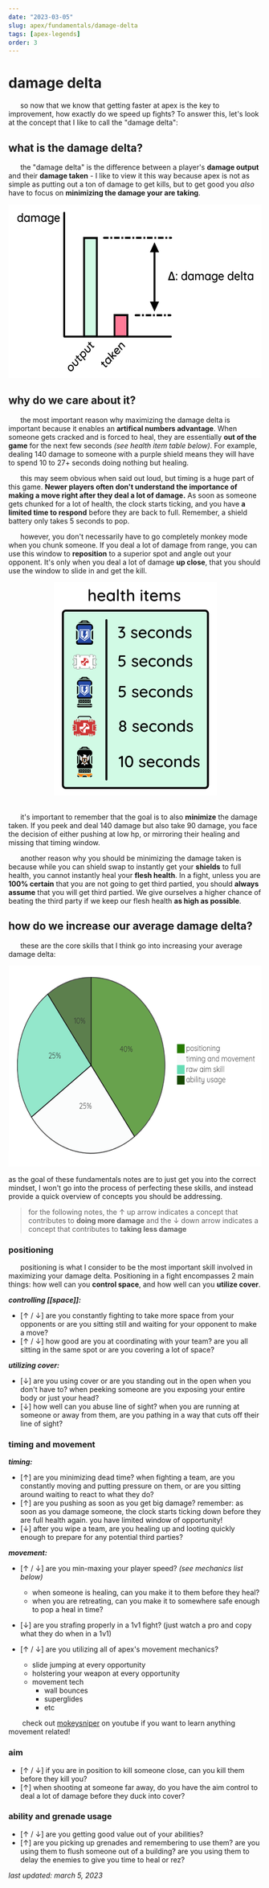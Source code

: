 ```yaml
---
date: "2023-03-05"
slug: apex/fundamentals/damage-delta
tags: [apex-legends]
order: 3
---
```


# damage delta

&nbsp;&nbsp;&nbsp;&nbsp;&nbsp;&nbsp;so now that we know that getting faster at apex is the key to improvement, how exactly do we speed up fights? To answer this, let's look at the concept that I like to call the "damage delta":

## what is the damage delta?

&nbsp;&nbsp;&nbsp;&nbsp;&nbsp;&nbsp;the "damage delta" is the difference between a player's **damage output** and their **damage taken** - I like to view it this way because apex is not as simple as putting out a ton of damage to get kills, but to get good you *also* have to focus on **minimizing the damage your are taking**.

<center><img src="/images/damagedeltagraph.png" width="552" height="346"></center>

## why do we care about it?

&nbsp;&nbsp;&nbsp;&nbsp;&nbsp;&nbsp;the most important reason why maximizing the damage delta is important because it enables an **artifical numbers advantage**. When someone gets cracked and is forced to heal, they are essentially **out of the game** for the next few seconds *(see health item table below)*. For example, dealing 140 damage to someone with a purple shield means they will have to spend 10 to 27+ seconds doing nothing but healing. 

&nbsp;&nbsp;&nbsp;&nbsp;&nbsp;&nbsp;this may seem obvious when said out loud, but timing is a huge part of this game. **Newer players often don't understand the importance of making a move right after they deal a lot of damage.** As soon as someone gets chunked for a lot of health, the clock starts ticking, and you have **a limited time to respond** before they are back to full. Remember, a shield battery only takes 5 seconds to pop.

&nbsp;&nbsp;&nbsp;&nbsp;&nbsp;&nbsp;however, you don't necessarily have to go completely monkey mode when you chunk someone. If you deal a lot of damage from range, you can use this window to **reposition** to a superior spot and angle out your opponent. It's only when you deal a lot of damage **up close**, that you should use the window to slide in and get the kill.

<center><img src="/images/healthitems.png" width="325" height="425"></center>
&nbsp;

&nbsp;&nbsp;&nbsp;&nbsp;&nbsp;&nbsp;it's important to remember that the goal is to also **minimize** the damage taken. If you peek and deal 140 damage but also take 90 damage, you face the decision of either pushing at low hp, or mirroring their healing and missing that timing window.

&nbsp;&nbsp;&nbsp;&nbsp;&nbsp;&nbsp;another reason why you should be minimizing the damage taken is because while you can shield swap to instantly get your **shields** to full health, you cannot instantly heal your **flesh health**. In a fight, unless you are **100% certain** that you are not going to get third partied, you should **always assume** that you will get third partied. We give ourselves a higher chance of beating the third party if we keep our flesh health **as high as possible**.

## how do we increase our average damage delta?

&nbsp;&nbsp;&nbsp;&nbsp;&nbsp;&nbsp;these are the core skills that I think go into increasing your average damage delta:

<center><img src="\images\skillimportance.PNG" width="600" height="400"></center>

as the goal of these fundamentals notes are to just get you into the correct mindset, I won't go into the process of perfecting these skills, and instead provide a quick overview of concepts you should be addressing. 

> for the following notes, the ↑ up arrow indicates a concept that contributes to **doing more damage** and the ↓ down arrow indicates a concept that contributes to **taking less damage**

### positioning

&nbsp;&nbsp;&nbsp;&nbsp;&nbsp;&nbsp;positioning is what I consider to be the most important skill involved in maximizing your damage delta. Positioning in a fight encompasses 2 main things: how well can you **control space**, and how well can you **utilize cover**.

**_controlling [[space]]:_**
- [↑ / ↓] are you constantly fighting to take more space from your opponents or are you sitting still and waiting for your opponent to make a move?
- [↑ / ↓] how good are you at coordinating with your team? are you all sitting in the same spot or are you covering a lot of space?

**_utilizing cover:_**
- [↓] are you using cover or are you standing out in the open when you don't have to? when peeking someone are you exposing your entire body or just your head?
- [↓] how well can you abuse line of sight? when you are running at someone or away from them, are you pathing in a way that cuts off their line of sight?

### timing and movement

**_timing:_**
- [↑] are you minimizing dead time? when fighting a team, are you constantly moving and putting pressure on them, or are you sitting around waiting to react to what they do?
- [↑] are you pushing as soon as you get big damage? remember: as soon as you damage someone, the clock starts ticking down before they are full health again. you have limited window of opportunity!
- [↓] after you wipe a team, are you healing up and looting quickly enough to prepare for any potential third parties?

**_movement:_**
- [↑ / ↓] are you min-maxing your player speed? *(see mechanics list below)*
  - when someone is healing, can you make it to them before they heal? 
  - when you are retreating, can you make it to somewhere safe enough to pop a heal in time?
  
- [↓] are you strafing properly in a 1v1 fight? (just watch a pro and copy what they do when in a 1v1)

- [↑ / ↓] are you utilizing all of apex's movement mechanics?
  - slide jumping at every opportunity
  - holstering your weapon at every opportunity
  - movement tech
    - wall bounces
    - superglides
    - etc

&nbsp;&nbsp;&nbsp;&nbsp;&nbsp;&nbsp; check out [mokeysniper](https://youtube.com/playlist?list=PLutufyM99jBTt-KZL-o8laGixXhnFaBHm) on youtube if you want to learn anything movement related!

### aim

- [↑ / ↓] if you are in position to kill someone close, can you kill them before they kill you? 
- [↑] when shooting at someone far away, do you have the aim control to deal a lot of damage before they duck into cover?

### ability and grenade usage

- [↑ / ↓] are you getting good value out of your abilities?
- [↑] are you picking up grenades and remembering to use them? are you using them to flush someone out of a building? are you using them to delay the enemies to give you time to heal or rez?


*last updated: march 5, 2023*